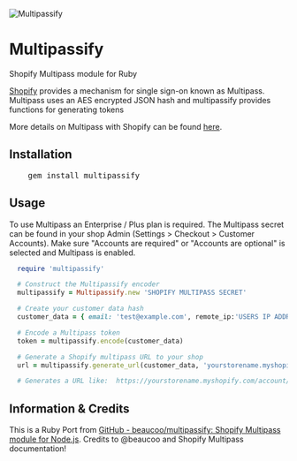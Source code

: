 ![Multipassify](https://dl.dropboxusercontent.com/u/3438271/apps_page_hero.png)

# Multipassify
Shopify Multipass module for Ruby

[Shopify](http://shopify.com) provides a mechanism for single sign-on known as Multipass.  Multipass uses an AES encrypted JSON hash and multipassify provides functions for generating tokens

More details on Multipass with Shopify can be found [here](http://docs.shopify.com/api/tutorials/multipass-login).

## Installation
<pre>
    gem install multipassify
</pre>

## Usage

To use Multipass an Enterprise / Plus plan is required. The Multipass secret can be found in your shop Admin (Settings > Checkout > Customer Accounts).
Make sure "Accounts are required" or "Accounts are optional" is selected and Multipass is enabled.

``` ruby
  require 'multipassify'

  # Construct the Multipassify encoder
  multipassify = Multipassify.new 'SHOPIFY MULTIPASS SECRET'

  # Create your customer data hash
  customer_data = { email: 'test@example.com', remote_ip:'USERS IP ADDRESS', return_to:"http://some.url"}

  # Encode a Multipass token
  token = multipassify.encode(customer_data)

  # Generate a Shopify multipass URL to your shop
  url = multipassify.generate_url(customer_data, 'yourstorename.myshopify.com')

  # Generates a URL like:  https://yourstorename.myshopify.com/account/login/multipass/<MULTIPASS-TOKEN>
```

## Information & Credits
This is a Ruby Port from [GitHub - beaucoo/multipassify: Shopify Multipass module for Node.js](https://github.com/beaucoo/multipassify).
Credits to @beaucoo and Shopify Multipass documentation!
